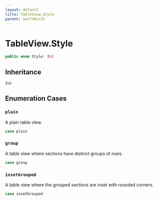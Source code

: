 ```yaml
---
layout: default
title: TableView.Style
parent: SwiftWin32
---
```

# TableView.Style

``` swift
public enum Style: Int 
```

## Inheritance

`Int`

## Enumeration Cases

### `plain`

A plain table view.

``` swift
case plain
```

### `group`

A table view where sections have distinct groups of rows.

``` swift
case group
```

### `insetGrouped`

A table view where the grouped sections are inset with rounded corners.

``` swift
case insetGrouped
```
